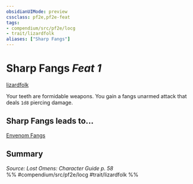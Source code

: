 ```yaml
---
obsidianUIMode: preview
cssclass: pf2e,pf2e-feat
tags:
- compendium/src/pf2e/locg
- trait/lizardfolk
aliases: ["Sharp Fangs"]
---
```

# Sharp Fangs  *Feat 1*  
[lizardfolk](/rules/traits/lizardfolk-b1.md)  


Your teeth are formidable weapons. You gain a fangs unarmed attack that deals `1d8` piercing damage.

## Sharp Fangs leads to...

[Envenom Fangs](/compendium/feats/envenom-fangs-locg.md)

## Summary

*Source: Lost Omens: Character Guide p. 58*  
%% #compendium/src/pf2e/locg #trait/lizardfolk %%
